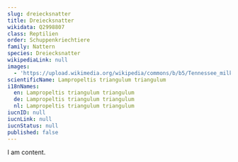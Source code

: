 ```yaml
---
slug: dreiecksnatter
title: Dreiecksnatter
wikidata: Q2998807
class: Reptilien
order: Schuppenkriechtiere
family: Nattern
species: Dreiecksnatter
wikipediaLink: null
images:
  - 'https://upload.wikimedia.org/wikipedia/commons/b/b5/Tennessee_milksnake.jpg'
scientificName: Lampropeltis triangulum triangulum
i18nNames:
  en: Lampropeltis triangulum triangulum
  de: Lampropeltis triangulum triangulum
  nl: Lampropeltis triangulum triangulum
iucnID: null
iucnLink: null
iucnStatus: null
published: false
---
```


I am content.
